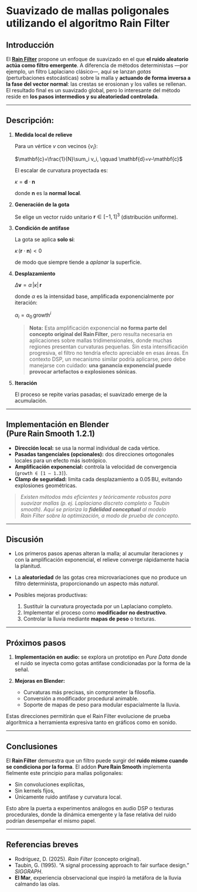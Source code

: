 # Suavizado de mallas poligonales utilizando el algoritmo **Rain Filter**

## Introducción

El [**Rain Filter**](https://www.dropbox.com/scl/fi/tizbmmv92zbhrmsgulee6/Rain-Filter.pdf?rlkey=rl3la5kkztk7pr1q5nmgd7rbz&dl=0) propone un enfoque de suavizado en el que **el ruido aleatorio actúa como filtro emergente**. A diferencia de métodos deterministas —por ejemplo, un filtro Laplaciano clásico—, aquí se lanzan *gotas* (perturbaciones estocásticas) sobre la malla y **actuando de forma inversa a la fase del  vector normal**: las crestas se erosionan y los valles se rellenan. El resultado final es un suavizado global, pero lo interesante del método reside en **los pasos intermedios y su aleatoriedad controlada**.

---

## Descripción:

1. **Medida local de relieve**

   Para un vértice $v$ con vecinos $\{v_i\}$:

   $\mathbf{c}=\frac{1}{N}\sum_i v_i, \qquad \mathbf{d}=v-\mathbf{c}$

   El escalar de curvatura proyectada es:

   $\kappa = \mathbf{d}\cdot\mathbf{n}$

   donde $\mathbf{n}$ es la **normal local**.

2. **Generación de la gota**

   Se elige un vector ruido unitario $\mathbf{r}\in[-1,1]^3$ (distribución uniforme).

3. **Condición de antifase**

   La gota se aplica **solo si**:

   $\kappa\,(\mathbf{r}\cdot\mathbf{n}) < 0$

   de modo que siempre tiende a *aplanar* la superficie.

4. **Desplazamiento**

   $\Delta\mathbf{v}=\alpha\,|\kappa|\,\mathbf{r}$

   donde $\alpha$ es la intensidad base, amplificada exponencialmente por iteración:

   $\alpha_i = \alpha_0\,\text{growth}^i$

   > **Nota:** Esta amplificación exponencial **no forma parte del concepto original del Rain Filter**, pero resulta necesaria en aplicaciones sobre mallas tridimensionales, donde muchas regiones presentan curvaturas pequeñas. Sin esta intensificación progresiva, el filtro no tendría efecto apreciable en esas áreas. En contexto DSP, un mecanismo similar podría aplicarse, pero debe manejarse con cuidado: **una ganancia exponencial puede provocar artefactos o explosiones sónicas**.

5. **Iteración**

   El proceso se repite varias pasadas; el suavizado emerge de la acumulación.

---

## Implementación en Blender (**Pure Rain Smooth 1.2.1**)

* **Dirección local:** se usa la normal individual de cada vértice.
* **Pasadas tangenciales (opcionales):** dos direcciones ortogonales locales para un efecto más isotrópico.
* **Amplificación exponencial:** controla la velocidad de convergencia (`growth ∈ [1 – 1.3]`).
* **Clamp de seguridad:** limita cada desplazamiento a 0.05 BU, evitando explosiones geométricas.

> *Existen métodos más eficientes y teóricamente robustos para suavizar mallas (p. ej. Laplaciano discreto completo o Taubin smooth). Aquí se prioriza la **fidelidad conceptual** al modelo Rain Filter sobre la optimización, a modo de prueba de concepto.*

---

## Discusión

* Los primeros pasos apenas alteran la malla; al acumular iteraciones y con la amplificación exponencial, el relieve converge rápidamente hacia la planitud.
* La **aleatoriedad** de las gotas crea microvariaciones que no produce un filtro determinista, proporcionando un aspecto más *natural*.
* Posibles mejoras productivas:

  1. Sustituir la curvatura proyectada por un Laplaciano completo.
  2. Implementar el proceso como **modificador no destructivo**.
  3. Controlar la lluvia mediante **mapas de peso** o texturas.

---

## Próximos pasos

1. **Implementación en audio:** se explora un prototipo en *Pure Data* donde el ruido se inyecta como gotas antifase condicionadas por la forma de la señal.
2. **Mejoras en Blender:**

   * Curvaturas más precisas, sin comprometer la filosofía.
   * Conversión a modificador procedural animable.
   * Soporte de mapas de peso para modular espacialmente la lluvia.

Estas direcciones permitirán que el Rain Filter evolucione de prueba algorítmica a herramienta expresiva tanto en gráficos como en sonido.

---

## Conclusiones

El **Rain Filter** demuestra que un filtro puede surgir del **ruido mismo cuando se condiciona por la forma**. El addon **Pure Rain Smooth** implementa fielmente este principio para mallas poligonales:

* Sin convoluciones explícitas,
* Sin kernels fijos,
* Únicamente ruido antifase y curvatura local.

Esto abre la puerta a experimentos análogos en audio DSP o texturas procedurales, donde la dinámica emergente y la fase relativa del ruido podrían desempeñar el mismo papel.

---

## Referencias breves

* Rodríguez, D. (2025). *Rain Filter* (concepto original).
* Taubin, G. (1995). “A signal processing approach to fair surface design.” *SIGGRAPH*.
* **El Mar**, experiencia observacional que inspiró la metáfora de la lluvia calmando las olas.
